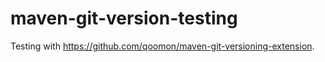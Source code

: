 # maven-git-version-testing

Testing with https://github.com/qoomon/maven-git-versioning-extension.
